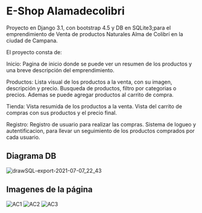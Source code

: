 # E-Shop Alamadecolibri

Proyecto en Django 3.1, con bootstrap 4.5 y DB en SQLite3;para el emprendimiento de Venta de 
productos Naturales Alma de Colibrí en la ciudad de Campana.

El proyecto consta de:

Inicio:
  Pagina de inicio donde se puede ver un resumen de los productos y una breve descripción del emprendimiento.

Productos:
  Lista visual de los productos a la venta, con su imagen, descripción y precio. Busqueda de productos, filtro por categorias o precios. Ademas se puede agregar productos
  al carrito de compra.
  
Tienda:
  Vista resumida de los productos a la venta. Vista del carrito de compras con sus productos y el precio final.

Registro:
  Registro de usuario para realizar las compras. Sistema de logueo y autentificacion, para llevar un seguimiento de 
  los productos comprados por cada usuario.
  
## Diagrama DB
![drawSQL-export-2021-07-07_22_43](https://user-images.githubusercontent.com/35976464/124849267-d2287800-df74-11eb-96e9-f395d6a0711f.png)

## Imagenes de la página
![AC1](https://user-images.githubusercontent.com/35976464/126561174-bbf38745-a071-42de-830c-4904f5ace810.png)
![AC2](https://user-images.githubusercontent.com/35976464/126561185-8edf001a-3dfe-4769-be6f-31164ffdfa45.png)
![AC3](https://user-images.githubusercontent.com/35976464/126561188-0191e4a8-35bd-407f-9465-adcb3473a4fe.png)

